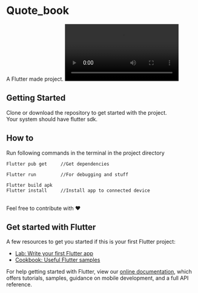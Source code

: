 # Quote_book

A Flutter made project.
![Flutter demo app](.demo/demo-app.mp4)

## Getting Started
Clone or download the repository to get started with the project.<br>
Your system should have flutter sdk.<br>

## How to
Run following commands in the terminal in the project directory
```
Flutter pub get     //Get dependencies
```
```
Flutter run         //For debugging and stuff
```
```
Flutter build apk 
Flutter install     //Install app to connected device
```



<br>
Feel free to contribute with ❤

## Get started with Flutter
A few resources to get you started if this is your first Flutter project:

- [Lab: Write your first Flutter app](https://flutter.dev/docs/get-started/codelab)
- [Cookbook: Useful Flutter samples](https://flutter.dev/docs/cookbook)

For help getting started with Flutter, view our
[online documentation](https://flutter.dev/docs), which offers tutorials,
samples, guidance on mobile development, and a full API reference.
